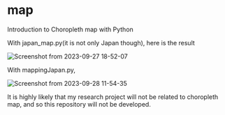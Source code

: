 # map
Introduction to Choropleth map with Python

With japan_map.py(it is not only Japan though), here is the result

![Screenshot from 2023-09-27 18-52-07](https://github.com/yypy22/map/assets/99264752/d469eb23-032f-4d24-baf4-2dc6c0b86c02)

With mappingJapan.py,

![Screenshot from 2023-09-28 11-54-35](https://github.com/yypy22/map/assets/99264752/2b457881-34f2-4ed2-9f2c-cce5cd410d2d)


It is highly likely that my research project will not be related to choropleth map, and so this repository will not be developed.
